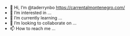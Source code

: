 - 👋 Hi, I’m @taderrynbo
https://carrentalmontenegro.com/
- 👀 I’m interested in ...
- 🌱 I’m currently learning ...
- 💞️ I’m looking to collaborate on ...
- 📫 How to reach me ...

<!---
taderrynbo/taderrynbo is a ✨ special ✨ repository because its `README.md` (this file) appears on your GitHub profile.
You can click the Preview link to take a look at your changes.
--->
